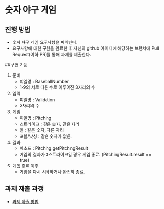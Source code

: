 # 숫자 야구 게임
## 진행 방법
* 숫자 야구 게임 요구사항을 파악한다.
* 요구사항에 대한 구현을 완료한 후 자신의 github 아이디에 해당하는 브랜치에 Pull Request(이하 PR)를 통해 과제를 제출한다.

##구현 기능
1. 준비
    * 파일명 : BaseballNumber
    * 1-9의 서로 다른 수로 이루어진 3자리의 수
2. 입력
    * 파일명 : Validation
    * 3자리의 수
3. 게임
    * 파일명 : Pitching
    * 스트라이크 : 같은 숫자, 같은 자리
    * 볼 : 같은 숫자, 다른 자리
    * 포볼/낫싱 : 같은 숫자가 없음.
4. 결과
    * 메소드 : Pitching.getPitchingResult
    * 게임의 결과가 3스트라이크일 경우 게임 종료. (PitchingResult.result == true)
5. 게임 종료 이후
    * 게임을 다시 시작하거나 완전히 종료.


## 과제 제출 과정
* [과제 제출 방법](https://github.com/next-step/nextstep-docs/tree/master/precourse)
